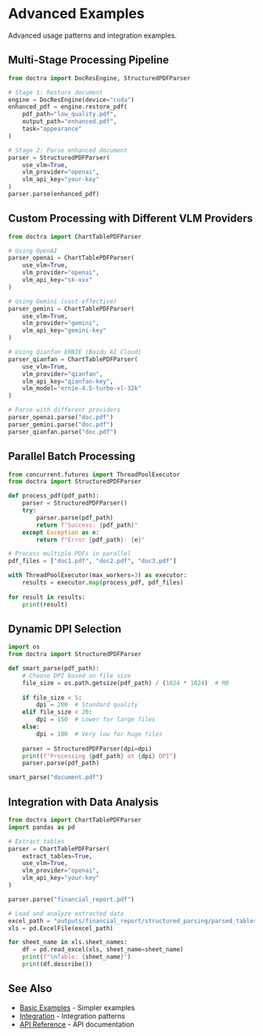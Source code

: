 # Advanced Examples

Advanced usage patterns and integration examples.

## Multi-Stage Processing Pipeline

```python
from doctra import DocResEngine, StructuredPDFParser

# Stage 1: Restore document
engine = DocResEngine(device="cuda")
enhanced_pdf = engine.restore_pdf(
    pdf_path="low_quality.pdf",
    output_path="enhanced.pdf",
    task="appearance"
)

# Stage 2: Parse enhanced document
parser = StructuredPDFParser(
    use_vlm=True,
    vlm_provider="openai",
    vlm_api_key="your-key"
)
parser.parse(enhanced_pdf)
```

## Custom Processing with Different VLM Providers

```python
from doctra import ChartTablePDFParser

# Using OpenAI
parser_openai = ChartTablePDFParser(
    use_vlm=True,
    vlm_provider="openai",
    vlm_api_key="sk-xxx"
)

# Using Gemini (cost-effective)
parser_gemini = ChartTablePDFParser(
    use_vlm=True,
    vlm_provider="gemini",
    vlm_api_key="gemini-key"
)

# Using Qianfan ERNIE (Baidu AI Cloud)
parser_qianfan = ChartTablePDFParser(
    use_vlm=True,
    vlm_provider="qianfan",
    vlm_api_key="qianfan-key",
    vlm_model="ernie-4.5-turbo-vl-32k"
)

# Parse with different providers
parser_openai.parse("doc.pdf")
parser_gemini.parse("doc.pdf")
parser_qianfan.parse("doc.pdf")
```

## Parallel Batch Processing

```python
from concurrent.futures import ThreadPoolExecutor
from doctra import StructuredPDFParser

def process_pdf(pdf_path):
    parser = StructuredPDFParser()
    try:
        parser.parse(pdf_path)
        return f"Success: {pdf_path}"
    except Exception as e:
        return f"Error {pdf_path}: {e}"

# Process multiple PDFs in parallel
pdf_files = ["doc1.pdf", "doc2.pdf", "doc3.pdf"]

with ThreadPoolExecutor(max_workers=3) as executor:
    results = executor.map(process_pdf, pdf_files)
    
for result in results:
    print(result)
```

## Dynamic DPI Selection

```python
import os
from doctra import StructuredPDFParser

def smart_parse(pdf_path):
    # Choose DPI based on file size
    file_size = os.path.getsize(pdf_path) / (1024 * 1024)  # MB
    
    if file_size < 5:
        dpi = 200  # Standard quality
    elif file_size < 20:
        dpi = 150  # Lower for large files
    else:
        dpi = 100  # Very low for huge files
    
    parser = StructuredPDFParser(dpi=dpi)
    print(f"Processing {pdf_path} at {dpi} DPI")
    parser.parse(pdf_path)

smart_parse("document.pdf")
```

## Integration with Data Analysis

```python
from doctra import ChartTablePDFParser
import pandas as pd

# Extract tables
parser = ChartTablePDFParser(
    extract_tables=True,
    use_vlm=True,
    vlm_provider="openai",
    vlm_api_key="your-key"
)

parser.parse("financial_report.pdf")

# Load and analyze extracted data
excel_path = "outputs/financial_report/structured_parsing/parsed_tables_charts.xlsx"
xls = pd.ExcelFile(excel_path)

for sheet_name in xls.sheet_names:
    df = pd.read_excel(xls, sheet_name=sheet_name)
    print(f"\nTable: {sheet_name}")
    print(df.describe())
```

## See Also

- [Basic Examples](basic-usage.md) - Simpler examples
- [Integration](integration.md) - Integration patterns
- [API Reference](../api/parsers.md) - API documentation


